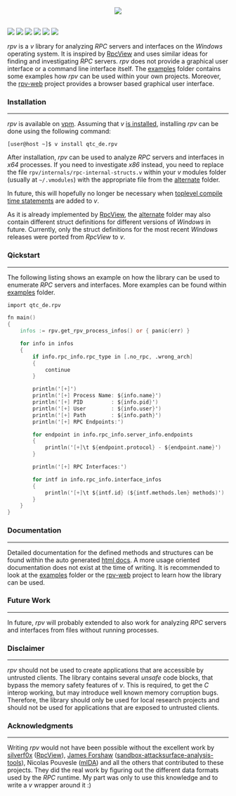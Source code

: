 <div align="center">
  <img src="https://github.com/qtc-de/rpv/assets/49147108/89c49bf5-6f97-455e-b9e1-b38b27e58658"/>
</div>
<br/>

[![](https://github.com/qtc-de/rpv/actions/workflows/build-examples.yml/badge.svg?branch=main)](https://github.com/qtc-de/rpv/actions/workflows/build-examples.yml)
[![](https://github.com/qtc-de/rpv/actions/workflows/build-examples-dev.yml/badge.svg?branch=develop)](https://github.com/qtc-de/rpv/actions/workflows/build-examples-dev.yml)
[![](https://img.shields.io/badge/version-1.0.0-blue)](https://github.com/qtc-de/rpv/releases)
[![](https://img.shields.io/badge/programming%20language-v-blue)](https://vlang.io/)
[![](https://img.shields.io/badge/license-GPL%20v3.0-blue)](https://github.com/qtc-de/rpv/blob/master/LICENSE)
[![](https://img.shields.io/badge/docs-fa6b05)](https://qtc-de.github.io/rpv)

*rpv* is a *v* library for analyzing *RPC* servers and interfaces
on the *Windows* operating system. It is inspired by [RpcView](https://www.rpcview.org/)
and uses similar ideas for finding and investigating *RPC* servers.
*rpv* does not provide a graphical user interface or a command line
interface itself. The [examples](/examples) folder contains some
examples how *rpv* can be used within your own projects. Moreover,
the [rpv-web](https://github.com/qtc-de/rpv-web) project provides
a browser based graphical user interface.


### Installation

----

*rpv* is available on [vpm](https://vpm.vlang.io/packages/qtc.rpv).
Assuming that *v* [is installed](https://github.com/vlang/v#installing-v-from-source),
installing *rpv* can be done using the following command:

```console
[user@host ~]$ v install qtc_de.rpv
```

After installation, *rpv* can be used to analyze *RPC* servers and
interfaces in *x64* processes. If you need to investigate *x86* instead,
you need to replace the file `rpv/internals/rpc-internal-structs.v` within
your *v* modules folder (usually at `~/.vmodules`) with the appropriate
file from the [alternate](/alternate) folder.

In future, this will hopefully no longer be necessary when [toplevel
compile time statements](https://github.com/vlang/v/discussions/18670)
are added to *v*.

As it is already implemented by [RpcView](https://github.com/silverf0x/RpcView),
the [alternate](/alternate) folder may also contain different struct
definitions for different versions of *Windows* in future. Currently,
only the struct definitions for the most recent *Windows* releases were
ported from *RpcView* to *v*.


### Qickstart

----

The following listing shows an example on how the library can be used to
enumerate *RPC* servers and interfaces. More examples can be found within
[examples](/examples) folder.

```v
import qtc_de.rpv

fn main()
{
    infos := rpv.get_rpv_process_infos() or { panic(err) }

    for info in infos
    {
        if info.rpc_info.rpc_type in [.no_rpc, .wrong_arch]
        {
            continue
        }

        println('[+]')
        println('[+] Process Name: ${info.name}')
        println('[+] PID         : ${info.pid}')
        println('[+] User        : ${info.user}')
        println('[+] Path        : ${info.path}')
        println('[+] RPC Endpoints:')

        for endpoint in info.rpc_info.server_info.endpoints
        {
            println('[+]\t ${endpoint.protocol} - ${endpoint.name}')
        }

        println('[+] RPC Interfaces:')

        for intf in info.rpc_info.interface_infos
        {
            println('[+]\t ${intf.id} (${intf.methods.len} methods)')
        }
    }
}
```


### Documentation

----

Detailed documentation for the defined methods and structures can be
found within the auto generated [html docs](https://qtc-de.github.io/rpv/).
A more usage oriented documentation does not exist at the time of
writing. It is recommended to look at the [examples](/examples) folder
or the [rpv-web](https://github.com/qtc-de/rpv-web) project to learn
how the library can be used.


### Future Work

----

In future, *rpv* will probably extended to also work for analyzing *RPC*
servers and interfaces from files without running processes.


### Disclaimer

----

*rpv* should not be used to create applications that are accessible by untrusted clients.
The library contains several *unsafe* code blocks, that bypass the memory safety features
of *v*. This is required, to get the *C* interop working, but may introduce well known
memory corruption bugs. Therefore, the library should only be used for local research
projects and should not be used for applications that are exposed to untrusted clients.


### Acknowledgments

----

Writing *rpv* would not have been possible without the excellent work
by [silverf0x](https://github.com/silverf0x) ([RpcView](https://github.com/silverf0x/RpcView)),
[James Forshaw](https://twitter.com/tiraniddo) ([sandbox-attacksurface-analysis-tools](https://github.com/googleprojectzero/sandbox-attacksurface-analysis-tools)),
Nicolas Pouvesle ([mIDA](https://github.com/tenable/mIDA)) and all the
others that contributed to these projects. They did the real work by
figuring out the different data formats used by the *RPC* runtime. My
part was only to use this knowledge and to write a *v* wrapper around
it :)
